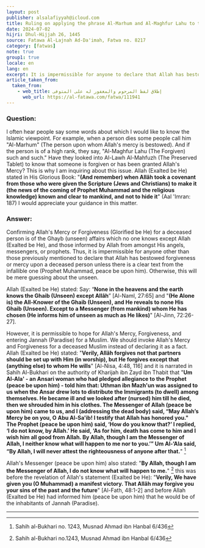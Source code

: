 ```yaml
---
layout: post
publisher: alsalafiyyah@icloud.com
title: Ruling on applying the phrase Al-Marhum and Al-Maghfur Lahu to the deceased
date: 2024-07-02
hijri: Dhul-Hijjah 26, 1445
source: Fatawa Al-Lajnah Ad-Da'imah, Fatwa no. 8217
category: [fatwas]
note: true
group1: true
locale: en
lang: en
excerpt: It is impermissible for anyone to declare that Allah has bestowed forgiveness or mercy upon a deceased person unless there is a clear text. 
article_taken_from: 
  taken_from:
    - web_title: إطلاق لفظ المرحوم والمغفور له على المتوفى
      web_url: https://al-fatawa.com/fatwa/111941
---
```


### Question:
I often hear people say some words about which I would like to know the Islamic viewpoint. For example, when a person dies some people call him "Al-Marhum" (The person upon whom Allah's mercy is bestowed). And if the person is of a high rank, they say, "Al-Maghfur Lahu (The Forgiven) such and such." Have they looked into Al-Lawh Al-Mahfuzh (The Preserved Tablet) to know that someone is forgiven or has been granted Allah's Mercy? This is why I am inquiring about this issue. Allah (Exalted be He) stated in His Glorious Book: "**(And remember) when Allâh took a covenant from those who were given the Scripture (Jews and Christians) to make it (the news of the coming of Prophet Muhammad and the religious knowledge) known and clear to mankind, and not to hide it**" (Aal 'Imran: 187) I would appreciate your guidance in this matter.

### Answer:
Confirming Allah's Mercy or Forgiveness (Glorified be He) for a deceased person is of the Ghayb (unseen) affairs which no one knows except Allah (Exalted be He), and those informed by Allah from amongst His angels, messengers, or prophets. Thus, it is impermissible for anyone other than those previously mentioned to declare that Allah has bestowed forgiveness or mercy upon a deceased person unless there is a clear text from the infallible one (Prophet Muhammad, peace be upon him). Otherwise, this will be mere guessing about the unseen. 

Allah (Exalted be He) stated: Say: “**None in the heavens and the earth knows the Ghaib (Unseen) except Allâh**” [Al-Naml, 27:65] and "**(He Alone is) the All-Knower of the Ghaib (Unseen), and He reveals to none His Ghaib (Unseen). Except to a Messenger (from mankind) whom He has chosen (He informs him of unseen as much as He likes)**" [Al-Jinn, 72:26-27]. 

However, it is permissible to hope for Allah's Mercy, Forgiveness, and entering Jannah (Paradise) for a Muslim. We should invoke Allah's Mercy and Forgiveness for a deceased Muslim instead of declaring it as a fact. Allah (Exalted be He) stated: "**Verily, Allâh forgives not that partners should be set up with Him (in worship), but He forgives except that (anything else) to whom He wills**" [Al-Nisa, 4:48, 116] and it is narrated in Sahih Al-Bukhari on the authority of Kharijah ibn Zayd ibn Thabit that "**Um Al-Ala' - an Ansari woman who had pledged allegiance to the Prophet (peace be upon him) - told him that: Uthman ibn Mazh'un was assigned to us when the Ansar drew lots to distribute the Immigrants (to dwell) among themselves. He became ill and we looked after (nursed) him till he died, then we shrouded him in his clothes. The Messenger of Allah (peace be upon him) came to us, and I (addressing the dead body) said, “May Allah’s Mercy be on you, O Abu Al-Sa'ib! I testify that Allah has honored you." The Prophet (peace be upon him) said, ‘How do you know that?’ I replied, ‘I do not know, by Allah.’ He said, ‘As for him, death has come to him and I wish him all good from Allah. By Allah, though I am the Messenger of Allah, I neither know what will happen to me nor to you.’” Um Al-‘Ala said, “By Allah, I will never attest the righteousness of anyone after that.**" [^1]

Allah's Messenger (peace be upon him) also stated: "**By Allah, though I am the Messenger of Allah, I do not know what will happen to me.**" [^2] this was before the revelation of Allah's statement (Exalted be He): "**Verily, We have given you (O Muhammad) a manifest victory. That Allâh may forgive you your sins of the past and the future**" [Al-Fath, 48:1-2] and before Allah (Exalted be He) had informed him (peace be upon him) that he would be of the inhabitants of Jannah (Paradise). 

---
[^1]: Sahih al-Bukhari no. 1243, Musnad Ahmad ibn Hanbal 6/436
[^2]: Sahih al-Bukhari no.1243, Musnad Ahmad ibn Hanbal 6/436
